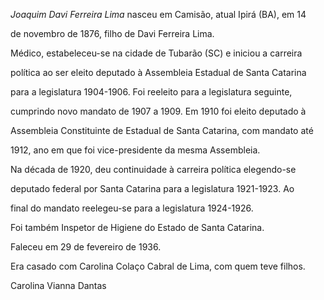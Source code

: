 

*Joaquim Davi Ferreira Lima* nasceu em Camisão, atual Ipirá (BA), em 14

de novembro de 1876, filho de Davi Ferreira Lima.



Médico, estabeleceu-se na cidade de Tubarão (SC) e iniciou a carreira

política ao ser eleito deputado à Assembleia Estadual de Santa Catarina

para a legislatura 1904-1906. Foi reeleito para a legislatura seguinte,

cumprindo novo mandato de 1907 a 1909. Em 1910 foi eleito deputado à

Assembleia Constituinte de Estadual de Santa Catarina, com mandato até

1912, ano em que foi vice-presidente da mesma Assembleia.



Na década de 1920, deu continuidade à carreira política elegendo-se

deputado federal por Santa Catarina para a legislatura 1921-1923. Ao

final do mandato reelegeu-se para a legislatura 1924-1926.



Foi também Inspetor de Higiene do Estado de Santa Catarina.



Faleceu em 29 de fevereiro de 1936.



Era casado com Carolina Colaço Cabral de Lima, com quem teve filhos.



Carolina Vianna Dantas



